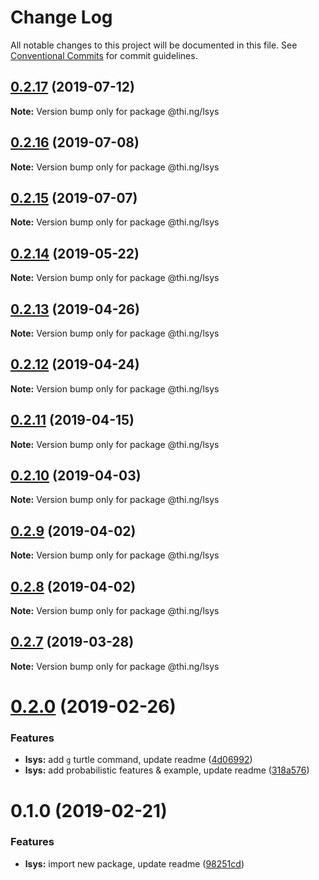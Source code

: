 # Change Log

All notable changes to this project will be documented in this file.
See [Conventional Commits](https://conventionalcommits.org) for commit guidelines.

## [0.2.17](https://github.com/thi-ng/umbrella/compare/@thi.ng/lsys@0.2.16...@thi.ng/lsys@0.2.17) (2019-07-12)

**Note:** Version bump only for package @thi.ng/lsys





## [0.2.16](https://github.com/thi-ng/umbrella/compare/@thi.ng/lsys@0.2.15...@thi.ng/lsys@0.2.16) (2019-07-08)

**Note:** Version bump only for package @thi.ng/lsys





## [0.2.15](https://github.com/thi-ng/umbrella/compare/@thi.ng/lsys@0.2.14...@thi.ng/lsys@0.2.15) (2019-07-07)

**Note:** Version bump only for package @thi.ng/lsys





## [0.2.14](https://github.com/thi-ng/umbrella/compare/@thi.ng/lsys@0.2.13...@thi.ng/lsys@0.2.14) (2019-05-22)

**Note:** Version bump only for package @thi.ng/lsys





## [0.2.13](https://github.com/thi-ng/umbrella/compare/@thi.ng/lsys@0.2.12...@thi.ng/lsys@0.2.13) (2019-04-26)

**Note:** Version bump only for package @thi.ng/lsys





## [0.2.12](https://github.com/thi-ng/umbrella/compare/@thi.ng/lsys@0.2.11...@thi.ng/lsys@0.2.12) (2019-04-24)

**Note:** Version bump only for package @thi.ng/lsys





## [0.2.11](https://github.com/thi-ng/umbrella/compare/@thi.ng/lsys@0.2.10...@thi.ng/lsys@0.2.11) (2019-04-15)

**Note:** Version bump only for package @thi.ng/lsys





## [0.2.10](https://github.com/thi-ng/umbrella/compare/@thi.ng/lsys@0.2.9...@thi.ng/lsys@0.2.10) (2019-04-03)

**Note:** Version bump only for package @thi.ng/lsys





## [0.2.9](https://github.com/thi-ng/umbrella/compare/@thi.ng/lsys@0.2.8...@thi.ng/lsys@0.2.9) (2019-04-02)

**Note:** Version bump only for package @thi.ng/lsys





## [0.2.8](https://github.com/thi-ng/umbrella/compare/@thi.ng/lsys@0.2.7...@thi.ng/lsys@0.2.8) (2019-04-02)

**Note:** Version bump only for package @thi.ng/lsys





## [0.2.7](https://github.com/thi-ng/umbrella/compare/@thi.ng/lsys@0.2.6...@thi.ng/lsys@0.2.7) (2019-03-28)

**Note:** Version bump only for package @thi.ng/lsys







# [0.2.0](https://github.com/thi-ng/umbrella/compare/@thi.ng/lsys@0.1.0...@thi.ng/lsys@0.2.0) (2019-02-26)


### Features

* **lsys:** add `g` turtle command, update readme ([4d06992](https://github.com/thi-ng/umbrella/commit/4d06992))
* **lsys:** add probabilistic features & example, update readme ([318a576](https://github.com/thi-ng/umbrella/commit/318a576))



# 0.1.0 (2019-02-21)


### Features

* **lsys:** import new package, update readme ([98251cd](https://github.com/thi-ng/umbrella/commit/98251cd))

